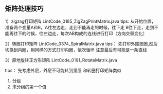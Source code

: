 ## 矩阵处理技巧

1）zigzag打印矩阵 
LintCode_0185_ZigZagPrintMatrix.java
tips:
从开始位置，准备两个变量A和B，A往左边走，走到不能再走的时候，往下走
B往下走，走到不能再往下的时候，往左边走，每次AB构成的连线进行打印（方向交替变化）

2）转圈打印矩阵
LintCode_0374_SpiralMatrix.java
tips：
先打印外围圈圈,然后切换到内圈，用同样的方式打印内圈，依次循环
注意最后有可能是一条直线


3）原地旋转正方形矩阵
LintCode_0161_RotateMatrix.java

tips：
先考虑外层，外层不可能转到里层
和转圈打印矩阵类似
1. 分组
2. 求分组的第一个值
